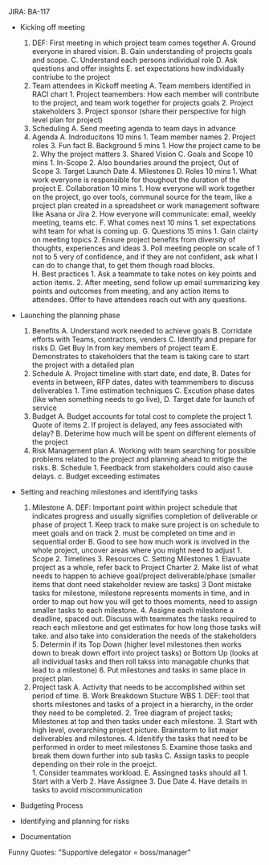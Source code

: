 JIRA: BA-117

- Kicking off meeting
	1. DEF: First meeting in which project team comes together
		A. Ground everyone in shared vision. 
		B. Gain understanding of projects goals and scope. 
	    C. Understand each persons individual role 
		D. Ask questions and offer insights
		E. set expectations how individually contriube to the project
	2. Team attendees in Kickoff meeting
		A. Team members identified in RACI chart
			1. Project teamembers: How each member will contribute to the project, and team work together for projects goals
			2. Project stakeholders
			3. Project sponsor (share their perspective for high level plan for project)
	3. Scheduling 
		A. Send meeting agenda to team days in advance
	4. Agenda
		A. Indroducitons 10 mins
			1. Team member names
			2. Project roles
			3. Fun fact
		B. Background 5 mins
			1. How the project came to be
			2. Why the project matters
			3. Shared Vision
		C. Goals and Scope 10 mins
			1. In-Scope 
			2. Also boundaries around the project, Out of Scope
			3. Target Launch Date
			4. Milestones
		D. Roles 10 mins
			1. What work everyone is responsible for thoughout the duration of the project
		E. Collaboration 10 mins 
			1. How everyone will work together on the project, go over tools, communal source for the team, like a project plan created in a spreadsheet or work management software like Asana or Jira
			2. How everyone will communicate: email, weekly meeting, teams etc. 
		F. What comes next 10 mins
			1. set expectations wiht team for what is coming up. 
		G. Questions 15 mins
			1. Gain clairty on meeting topics
			2. Ensure project benefits from diversity of thoughts, experiences and ideas
			3. Poll meeting people on scale of 1 not to 5 very of confidence, and if they are not confident, ask what I can do to change that, to get them though road blocks.   
		H. Best practices
			1. Ask a teammate to take notes on key points and action items. 
			2. After meeting, send follow up email summarizing key points and outcomes from meeting, and any action items to attendees. Offer to have attendees reach out with any questions. 

- Launching the planning phase
	1. Benefits
		A. Understand work needed to achieve goals
		B. Corridate efforts with Teams, contractors, venders 
		C. Identify and prepare for risks
		D. Get Buy In from key members of project team
		E. Demonstrates to stakeholders that the team is taking care to start the project with a detailed plan
	2. Schedule
		A. Project timeline with start date, end date,
		B. Dates for events in between, RFP dates, dates with teammembers to discuss deliverables
			1. Time estimation techniques
		C. Excution phase dates (like when something needs to go live), 
		D. Target date for launch of service
	3. Budget
		A. Budget accounts for total cost to complete the project
			1. Quote of items 
			2. If project is delayed, any fees associated with delay?
		B. Deterime how much will be spent on different elements of the project
	4. Risk Management plan
		A. Working with team searching for possible problems related to the project and planning ahead to mitigte the risks.
		B. Schedule
			1. Feedback from stakeholders could also cause delays. 
		c. Budget exceeding estimates
- Setting and reaching milestones and identifying tasks
	1. Milestone
		A. DEF: Important point within project schedule that indicates progress and usually signifies completion of deliverable or phase of project
			1. Keep track to make sure project is on schedule to meet goals and on track
			2. must be completed on time and in sequential order
		B. Good to see how much work is involved in the whole project, uncover areas where you might need to adjust
			1. Scope
			2. Timelines
			3. Resources
		C. Setting Milestones
			1. Elavuate project as a whole, refer back to Project Charter
			2. Make list of what needs to happen to achieve goal/project deliverable/phase (smaller items that dont need stakeholder review are tasks)
			3 Dont mistake tasks for milestone, milestone represents moments in time, and in order to map out how you will get to thoes moments, need to assign smaller tasks to each milestone. 
			4. Assigne each milestone a deadline, spaced out. Discuss with teammates the tasks required to reach each milestone and get estimates for how long those tasks will take. and also take into consideration the needs of the stakeholders 
			5. Determin if its Top Down (higher level milestones then works down to break down effort into project tasks) or Bottom Up (looks at all individual tasks and then roll takss into managable chunks that lead to a milestone)
			6. Put milestones and tasks in same place in project plan.
	2. Project task
		A. Activity that needs to be accomplished within set period of time. 
		B. Work Breakdown Stucture WBS
			1. DEF: tool that shorts milestones and tasks of a project in a hierarchy, in the order they need to be completed. 
			2. Tree diagram of project tasks; Milestones at top and then tasks under each milestone.
			3. Start with high level, overarching project picture. Brainstorm to list major deliverables and milestones. 
			4. Idenitify the tasks that need to be performed in order to meet milestones
			5. Examine those tasks and break them down further into sub tasks
		C. Assign tasks to people depending on their role in the proejct.  
			1. Consider teammates workload. 
		E. Assingned tasks should all 
			1. Start with a Verb
			2. Have Assignee 
			3. Due Date
			4. Have details in tasks to avoid miscommunication 
 
- Budgeting Process
- Identifying and planning for risks
- Documentation 

Funny Quotes:
"Supportive delegator = boss/manager"
